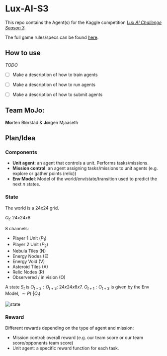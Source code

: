 # Lux-AI-S3
This repo contains the Agent(s) for the Kaggle competition [*Lux AI Challenge Season 3*](https://github.com/Lux-AI-Challenge/Lux-Design-S3/blob/main/kits/README.md).

The full game rules/specs can be found [here](https://github.com/Lux-AI-Challenge/Lux-Design-S3/blob/main/docs/specs.md).

## How to use

*TODO*
- [ ] Make a description of how to train agents 
- [ ] Make a description of how to run agents
- [ ] Make a description of how to submit agents 


## Team MoJo: 
**Mo**rten Blørstad & **Jø**rgen Mjaaseth

## Plan/Idea

### Components
- **Unit agent**: an agent that controls a unit. Performs tasks/missions.  
- **Mission control**: an agent assigning tasks/missions to unit agents (e.g. explore or gather points (relic))
-  **Env Model**: Model of the world/env/state/transition used to predict the next $n$ states.

### State
The world is a 24x24 grid.


$O_t$: $24x24x8$

8 channels: 
- Player 1 Unit ($P_1$)
- Player 2 Unit ($P_2$)
- Nebula Tiles (N)
- Energy Nodes (E)
- Energy Void (V)
- Asteroid Tiles (A)
- Relic Nodes (R)
- Observered / in vision (O)

A state $S_t$ is $O_{t-3}:O_{t+3}$: $24x24x8x7$.
$O_{t+1}:O_{t+3}$ is given by the Env Model, $\sim P(\cdot | O_t)$ 

![state](https://github.com/user-attachments/assets/9c09c31d-b274-43fc-be4d-1934c46f2e35)



### Reward 
Different rewards depending on the  type of agent and mission:
- Mission control: overall reward (e.g. our team score or our team score/opponents team score)
- Unit agent: a specific reward function for each task. 




